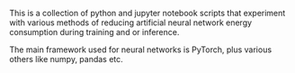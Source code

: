 This is a collection of python and jupyter notebook scripts that experiment with various methods of reducing artificial neural network energy consumption during training and or inference.

The main framework used for neural networks is PyTorch, plus various others like numpy, pandas etc.
